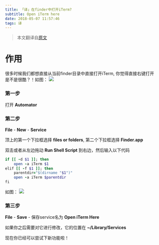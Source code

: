 ```yaml
---
title: 「译」在finder中打开iTerm?
subtitle: Open iTerm here
date: 2018-05-07 11:57:46
tags: 译
---
```


>    本文翻译自[原文](http://azaleasays.com/2017/09/21/mac-os-x-open-iterm-here/)

#  作用

很多时候我们都想直接从当前finder目录中直接打开iTerm, 你觉得直接右键打开是不是很酷？！如图：
<img src="/img/post/finder_iTerm_1.png" />

### 第一步

打开 **Automator**

### 第二步

**File** - **New** - **Service**

顶上的第一个下拉框选择 **files or folders**, 第二个下拉框选择 **Finder.app**

双击或者从左边拖动 **Run Shell Script** 到右边，然后输入以下代码

```ruby
if [[ -d $1 ]]; then
    open -a iTerm $1
elif [[ -f $1 ]]; then
    parentdir="$(dirname "$1")"
    open -a iTerm $parentdir
fi
```

如图：
<img src="/img/post/finder_iTerm_2.png" />

### 第三步

**File** - **Save** - 保存service名为 **Open iTerm Here**


如果你之后需要对它进行修改，它的位置在 **~/Library/Services**

现在你已经可以尝试下新功能啦！



